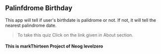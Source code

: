 ## Palinfdrome Birthday

This app will tell if user's birthdate is palidrome or not. If not, it will tell the nearest palindrome date.

> To take this quiz Click on the link given in About section.

#### This is markThirteen Project of Neog levelzero
